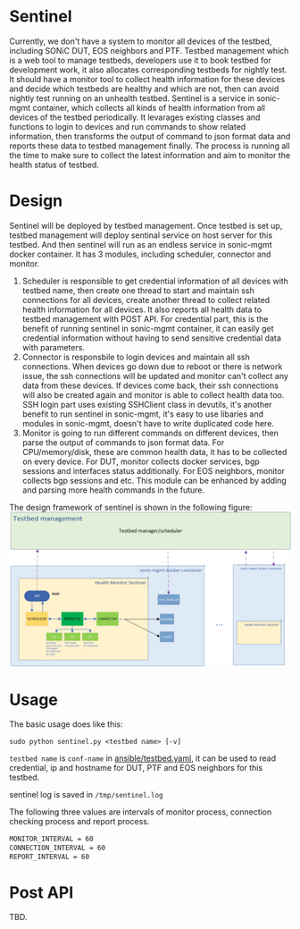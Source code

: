 # Sentinel

Currently, we don't have a system to monitor all devices of the testbed, including SONiC DUT, EOS neighbors and PTF. Testbed management which is a web tool to manage testbeds, developers use it to book testbed for development work, it also allocates corresponding testbeds for nightly test. It should have a monitor tool to collect health information for these devices and decide which testbeds are healthy and which are not, then can avoid nightly test running on an unhealth testbed.
Sentinel is a service in sonic-mgmt container, which collects all kinds of health information from all devices of the testbed periodically. It levarages existing classes and functions to login to devices and run commands to show related information, then transforms the output of command to json format data and reports these data to testbed management finally. The process is running all the time to make sure to collect the latest information and aim to monitor the health status of testbed.

# Design
Sentinel will be deployed by testbed management. Once testbed is set up, testbed management will deploy sentinal service on host server for this testbed. And then sentinel will run as an endless service in sonic-mgmt docker container.
It has 3 modules, including scheduler, connector and monitor. 
1. Scheduler is responsible to get credential information of all devices with testbed name, then create one thread to start and maintain ssh connections for all devices, create another thread to collect related health information for all devices. It also reports all health data to testbed management with POST API. For credential part, this is the benefit of running sentinel in sonic-mgmt container, it can easily get credential information without having to send sensitive credential data with parameters.
2. Connector is responsbile to login devices and maintain all ssh connections. When devices go down due to reboot or there is network issue, the ssh connections will be updated and monitor can't collect any data from these devices. If devices come back, their ssh connections will also be created again and monitor is able to collect health data too. SSH login part uses existing SSHClient class in devutils, it's another benefit to run sentinel in sonic-mgmt, it's easy to use libaries and modules in sonic-mgmt, doesn't have to write duplicated code here.
3. Monitor is going to run different commands on different devices, then parse the output of commands to json format data. For CPU/memory/disk, these are common health data, it has to be collected on every device. For DUT, monitor collects docker services, bgp sessions and interfaces status additionally. For EOS neighbors, monitor collects bgp sessions and etc. This module can be enhanced by adding and parsing more health commands in the future.

The design framework of sentinel is shown in the following figure:
![Sentinel framework](./img/sentinel_framework.png)

# Usage
The basic usage does like this:

```
sudo python sentinel.py <testbed name> [-v]
```

`testbed name` is `conf-name` in [ansible/testbed.yaml](https://github.com/Azure/sonic-mgmt/tree/master/ansible/testbed.yaml), it can be used to read credential, ip and hostname for DUT, PTF and EOS neighbors for this testbed.

sentinel log is saved in `/tmp/sentinel.log`

The following three values are intervals of monitor process, connection checking process and report process.

```
MONITOR_INTERVAL = 60
CONNECTION_INTERVAL = 60
REPORT_INTERVAL = 60
```


# Post API

TBD.
